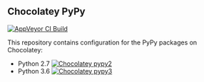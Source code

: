Chocolatey PyPy
---------------

[![AppVeyor CI Build](https://ci.appveyor.com/api/projects/status/github/refi64/chocolatey-pypy?svg=true)](https://ci.appveyor.com/project/refi64/chocolatey-pypy/history)

This repository contains configuration for the PyPy packages on
Chocolatey:

- Python 2.7 [![Chocolatey pypy2](https://img.shields.io/chocolatey/v/python.pypy.svg)](https://chocolatey.org/packages/python.pypy)
- Python 3.6 [![Chocolatey pypy3](https://img.shields.io/chocolatey/v/pypy3.svg)](https://chocolatey.org/packages/pypy3)
